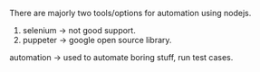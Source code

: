 There are majorly two tools/options for automation using nodejs.
1. selenium -> not good support.
2. puppeter -> google open source library.

automation -> used to automate boring stuff, run test cases.
